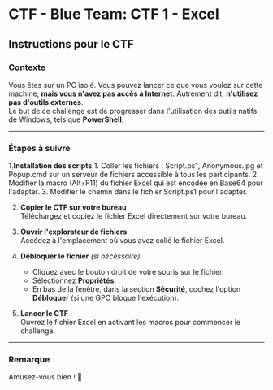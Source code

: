 # CTF - Blue Team: CTF 1 - Excel

## Instructions pour le CTF

### Contexte
Vous êtes sur un PC isolé. Vous pouvez lancer ce que vous voulez sur cette machine, **mais vous n'avez pas accès à Internet**. Autrement dit, **n'utilisez pas d'outils externes**.  
Le but de ce challenge est de progresser dans l'utilisation des outils natifs de Windows, tels que **PowerShell**.

---

### Étapes à suivre

1.**Installation des scripts**
    1. Coller les fichiers : Script.ps1, Anonymous.jpg et Popup.cmd sur un serveur de fichiers accessible à tous les participants.
    2. Modifier la macro (Alt+F11) du fichier Excel qui est encodée en Base64 pour l'adapter. 
    3. Modifier le chemin dans le fichier Script.ps1 pour l'adapter.
    
2. **Copier le CTF sur votre bureau**  
   Téléchargez et copiez le fichier Excel directement sur votre bureau.
    
3. **Ouvrir l'explorateur de fichiers**  
   Accédez à l'emplacement où vous avez collé le fichier Excel.

4. **Débloquer le fichier** *(si nécessaire)*  
   - Cliquez avec le bouton droit de votre souris sur le fichier.
   - Sélectionnez **Propriétés**.
   - En bas de la fenêtre, dans la section **Sécurité**, cochez l'option **Débloquer** (si une GPO bloque l'exécution).

5. **Lancer le CTF**  
   Ouvrez le fichier Excel en activant les macros pour commencer le challenge.

---

### Remarque
Amusez-vous bien ! 🎉
